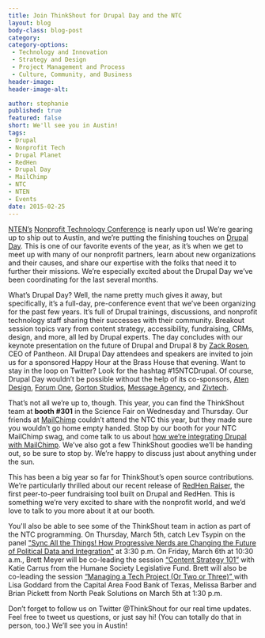 ```yaml
---
title: Join ThinkShout for Drupal Day and the NTC
layout: blog
body-class: blog-post
category:
category-options:
 - Technology and Innovation
 - Strategy and Design
 - Project Management and Process
 - Culture, Community, and Business
header-image:
header-image-alt:

author: stephanie
published: true
featured: false
short: We'll see you in Austin!
tags:
- Drupal
- Nonprofit Tech
- Drupal Planet
- RedHen
- Drupal Day
- MailChimp
- NTC
- NTEN
- Events
date: 2015-02-25
---
```


[NTEN’s](http://www.nten.org/) [Nonprofit Technology Conference](http://myntc.nten.org/home) is nearly upon us! We’re gearing up to ship out to Austin, and we’re putting the finishing touches on [Drupal Day](http://myntc.nten.org/eventdetails/precon/drupal). This is one of our favorite events of the year, as it’s when we get to meet up with many of our nonprofit partners, learn about new organizations and their causes, and share our expertise with the folks that need it to further their missions. We’re especially excited about the Drupal Day we’ve been coordinating for the last several months.

What’s Drupal Day? Well, the name pretty much gives it away, but specifically, it’s a full-day, pre-conference event that we’ve been organizing for the past few years. It’s full of Drupal trainings, discussions, and nonprofit technology staff sharing their successes with their community. Breakout session topics vary from content strategy, accessibility, fundraising, CRMs, design, and more, all led by Drupal experts. The day concludes with our keynote presentation on the future of Drupal and Drupal 8 by [Zack Rosen](https://pantheon.io/team/zack-rosen), CEO of Pantheon. All Drupal Day attendees and speakers are invited to join us for a sponsored Happy Hour at the Brass House that evening. Want to stay in the loop on Twitter? Look for the hashtag #15NTCDrupal. Of course, Drupal Day wouldn’t be possible without the help of its co-sponsors, [Aten Design](http://atendesigngroup.com/), [Forum One](http://forumone.com/), [Gorton Studios](http://www.gortonstudios.com/), [Message Agency](https://messageagency.com/), and [Zivtech](https://www.zivtech.com/).

That’s not all we’re up to, though. This year, you can find the ThinkShout team at **booth #301** in the Science Fair on Wednesday and Thursday. Our friends at [MailChimp](http://mailchimp.com/?pid=GAW&source=website&gclid=CIOxieHf-8MCFVFhfgodvBAA_Q) couldn’t attend the NTC this year, but they made sure you wouldn’t go home empty handed. Stop by our booth for your NTC MailChimp swag, and come talk to us about [how we’re integrating Drupal with MailChimp](http://thinkshout.com/blog/category/mailchimp/). We’ve also got a few ThinkShout goodies we’ll be handing out, so be sure to stop by. We’re happy to discuss just about anything under the sun. 

This has been a big year so far for ThinkShout’s open source contributions. We’re particularly thrilled about our recent release of [RedHen Raiser](http://thinkshout.com/blog/2015/01/reimagined-sprints-redhen-raiser/), the first peer-to-peer fundraising tool built on Drupal and RedHen. This is something we’re very excited to share with the nonprofit world, and we’d love to talk to you more about it at our booth.

You'll also be able to see some of the ThinkShout team in action as part of the NTC programming. On Thursday, March 5th, catch Lev Tsypin on the panel ["Sync All the Things! How Progressive Nerds are Changing the Future of Political Data and Integration"](http://sched.co/1z4A) at 3:30 p.m. On Friday, March 6th at 10:30 a.m., Brett Meyer will be co-leading the session [“Content Strategy 101”](http://sched.co/1z4N) with Katie Carrus from the Humane Society Legislative Fund. Brett will also be co-leading the session [“Managing a Tech Project (Or Two or Three)” ](http://sched.co/2ECm)with Lisa Goddard from the Capital Area Food Bank of Texas, Melissa Barber and Brian Pickett from North Peak Solutions on March 5th at 1:30 p.m.

Don’t forget to follow us on Twitter @ThinkShout for our real time updates. Feel free to tweet us questions, or just say hi! (You can totally do that in person, too.) We’ll see you in Austin!
